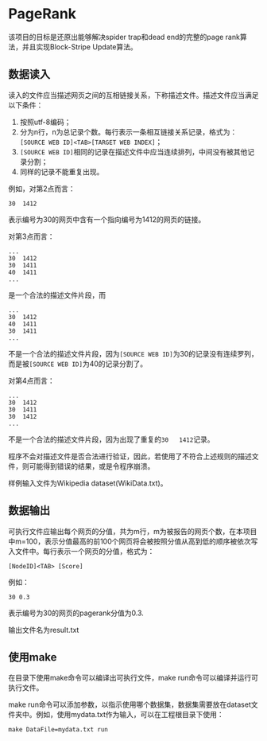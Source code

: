 # PageRank

该项目的目标是还原出能够解决spider trap和dead end的完整的page rank算法，并且实现Block-Stripe Update算法。

## 数据读入

读入的文件应当描述网页之间的互相链接关系，下称描述文件。描述文件应当满足以下条件：

1. 按照utf-8编码；
2. 分为n行，n为总记录个数。每行表示一条相互链接关系记录，格式为：`[SOURCE WEB ID]<TAB>[TARGET WEB INDEX]`；
3. `[SOURCE WEB ID]`相同的记录在描述文件中应当连续排列，中间没有被其他记录分割；
4. 同样的记录不能重复出现。

例如，对第2点而言：
```
30	1412
```
表示编号为30的网页中含有一个指向编号为1412的网页的链接。

对第3点而言：
```
...
30	1412
30	1411
40	1411
...
```
是一个合法的描述文件片段，而
```
...
30	1412
40	1411
30	1411
...
```
不是一个合法的描述文件片段，因为`[SOURCE WEB ID]`为30的记录没有连续罗列，而是被`[SOURCE WEB ID]`为40的记录分割了。

对第4点而言：
```
...
30	1412
30	1411
30	1412
...
```
不是一个合法的描述文件片段，因为出现了重复的`30	1412`记录。

程序不会对描述文件是否合法进行验证，因此，若使用了不符合上述规则的描述文件，则可能得到错误的结果，或是令程序崩溃。

样例输入文件为Wikipedia dataset(WikiData.txt)。

## 数据输出

可执行文件应输出每个网页的分值，共为m行，m为被报告的网页个数，在本项目中m=100，表示分值最高的前100个网页将会被按照分值从高到低的顺序被依次写入文件中。每行表示一个网页的分值，格式为：
```
[NodeID]<TAB> [Score]
```

例如：
```
30 0.3
```
表示编号为30的网页的pagerank分值为0.3.

输出文件名为result.txt

## 使用make

在目录下使用make命令可以编译出可执行文件，make run命令可以编译并运行可执行文件。

make run命令可以添加参数，以指示使用哪个数据集，数据集需要放在dataset文件夹中。例如，使用mydata.txt作为输入，可以在工程根目录下使用：
```
make DataFile=mydata.txt run
```